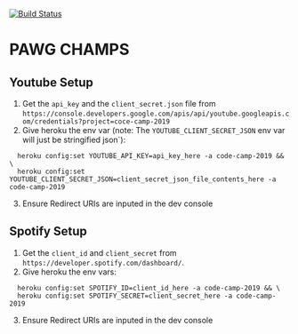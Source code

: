 [![Build Status](https://travis-ci.com/coltonmorris/code-camp-2019.svg?branch=master)](https://travis-ci.com/coltonmorris/code-camp-2019)
# PAWG CHAMPS



## Youtube Setup
1. Get the `api_key` and the `client_secret.json` file from `https://console.developers.google.com/apis/api/youtube.googleapis.com/credentials?project=coce-camp-2019`
2. Give heroku the env var (note: The `YOUTUBE_CLIENT_SECRET_JSON` env var will just be stringified json`):
```
  heroku config:set YOUTUBE_API_KEY=api_key_here -a code-camp-2019 && \
  heroku config:set YOUTUBE_CLIENT_SECRET_JSON=client_secret_json_file_contents_here -a code-camp-2019
```
3. Ensure Redirect URIs are inputed in the dev console


## Spotify Setup
1. Get the `client_id` and `client_secret` from `https://developer.spotify.com/dashboard/`.
2. Give heroku the env vars:
```
  heroku config:set SPOTIFY_ID=client_id_here -a code-camp-2019 && \
  heroku config:set SPOTIFY_SECRET=client_secret_here -a code-camp-2019
```
3. Ensure Redirect URIs are inputed in the dev console
